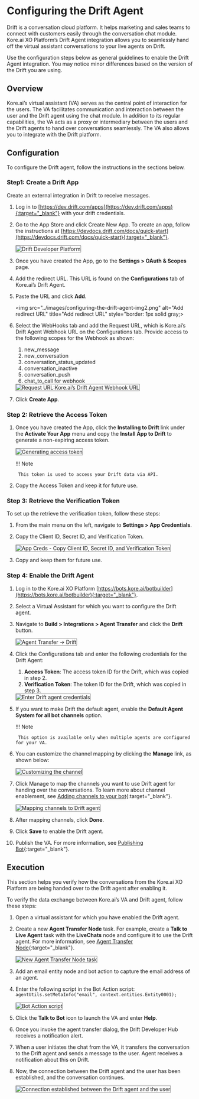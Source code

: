 # Configuring the Drift Agent

Drift is a conversation cloud platform. It helps marketing and sales teams to connect with customers easily through the conversation chat module. Kore.ai XO Platform’s Drift Agent integration allows you to seamlessly hand off the virtual assistant conversations to your live agents on Drift.

Use the configuration steps below as general guidelines to enable the Drift Agent integration. You may notice minor differences based on the version of the Drift you are using.


## Overview

Kore.ai’s virtual assistant (VA) serves as the central point of interaction for the users. The VA facilitates communication and interaction between the user and the Drift agent using the chat module. In addition to its regular capabilities, the VA acts as a proxy or intermediary between the users and the Drift agents to hand over conversations seamlessly. The VA also allows you to integrate with the Drift platform.


## Configuration

To configure the Drift agent, follow the instructions in the sections below.


### Step1: Create a Drift App

Create an external integration in Drift to receive messages.

1. Log in to [https://dev.drift.com/apps](https://dev.drift.com/apps){:target="_blank"} with your drift credentials.
2. Go to the App Store and click Create New App. To create an app, follow the instructions at [https://devdocs.drift.com/docs/quick-start](https://devdocs.drift.com/docs/quick-start){:target="_blank"}.

    <img src="../images/configuring-the-drift-agent-img1.png" alt="Drift Developer Platform" title="Drift Developer Platform" style="border: 1px solid gray;">

3. Once you have created the App, go to the **Settings > OAuth & Scopes** page.
4. Add the redirect URL. This URL is found on the **Configurations** tab of Kore.ai’s Drift Agent.
5. Paste the URL and click **Add**.

    <img src="../images/configuring-the-drift-agent-img2.png" alt="Add redirect URL" title="Add redirect URL" style="border: 1px solid gray;>

6. Select the WebHooks tab and add the Request URL, which is Kore.ai’s Drift Agent Webhook URL on the Configurations tab. Provide access to the following scopes for the Webhook as shown:
    1. new_message
    2. new_conversation
    3. conversation_status_updated
    4. conversation_inactive
    5. conversation_push
    6. chat_to_call for webhook

    <img src="../images/configuring-the-drift-agent-img3.png" alt="Request URL:Kore.ai’s Drift Agent Webhook URL" title="Request URL:Kore.ai’s Drift Agent Webhook URL" style="border: 1px solid gray;">

7. Click **Create App**.


### Step 2: Retrieve the Access Token

1. Once you have created the App, click the **Installing to Drift** link under the **Activate Your App** menu and copy the **Install App to Drift** to generate a non-expiring access token.

    <img src="../images/configuring-the-drift-agent-img4.png" alt="Generating access token" title="Generating access token" style="border: 1px solid gray;">

    !!! Note
    
        This token is used to access your Drift data via API.

2. Copy the Access Token and keep it for future use.


### Step 3: Retrieve the Verification Token

To set up the retrieve the verification token, follow these steps:

1. From the main menu on the left, navigate to **Settings > App Credentials**.
2. Copy the Client ID, Secret ID, and Verification Token.

    <img src="../images/configuring-the-drift-agent-img5.png" alt="App Creds - Copy Client ID, Secret ID, and Verification Token" title="App Creds - Copy Client ID, Secret ID, and Verification Token" style="border: 1px solid gray;">

3. Copy and keep them for future use.


### Step 4: Enable the Drift Agent

1. Log in to the Kore.ai XO Platform [https://bots.kore.ai/botbuilder](https://bots.kore.ai/botbuilder){:target="_blank"}.
2. Select a Virtual Assistant for which you want to configure the Drift agent.
3. Navigate to **Build > Integrations > Agent Transfer** and click the **Drift** button.

    <img src="../images/configuring-the-drift-agent-img6.png" alt="Agent Transfer -> Drift" title="Agent Transfer -> Drift" style="border: 1px solid gray;">  

4. Click the Configurations tab and enter the following credentials for the Drift Agent:

    1. **Access Token**: The access token ID for the Drift, which was copied in step 2.
    2. **Verification Token**: The token ID for the Drift, which was copied in step 3.

    <img src="../images/configuring-the-drift-agent-img7.png" alt="Enter Drift agent credentials" title="Enter Drift agent credentials" style="border: 1px solid gray;">

5. If you want to make Drift the default agent, enable the **Default Agent System for all bot channels** option.

    !!! Note
    
        This option is available only when multiple agents are configured for your VA.

6. You can customize the channel mapping by clicking the **Manage** link, as shown below:

    <img src="../images/configuring-the-drift-agent-img8.png" alt="Customizing the channel" title="Customizing the channel" style="border: 1px solid gray;">

7. Click Manage to map the channels you want to use Drift agent for handing over the conversations. To learn more about channel enablement, see [Adding channels to your bot](https://developer.kore.ai/docs/bots/channel-enablement/adding-channels-to-your-bot/){:target="_blank"}.

    <img src="../images/configuring-the-drift-agent-img9.png" alt="Mapping channels to Drift agent" title="MApping channels to Drift agent" style="border: 1px solid gray;">

8. After mapping channels, click **Done**.
9. Click **Save** to enable the Drift agent.
10. Publish the VA. For more information, see [Publishing Bot](https://developer.kore.ai/docs/bots/publish/publishing-bot/){:target="_blank"}.


## Execution

This section helps you verify how the conversations from the Kore.ai XO Platform are being handed over to the Drift agent after enabling it.

To verify the data exchange between Kore.ai’s VA and Drift agent, follow these steps:

1. Open a virtual assistant for which you have enabled the Drift agent.
2. Create a new **Agent Transfer Node** task. For example, create a **Talk to Live Agent** task with the **LiveChats** node and configure it to use the Drift agent. For more information, see [Agent Transfer Node](../../../../automation/use-cases/dialogs/node-types/working-with-the-agent-transfer-node){:target="_blank"}.

    <img src="../images/configuring-the-drift-agent-img10.png" alt="New Agent Transfer Node task" title="New Agent Transfer Node task" style="border: 1px solid gray;">

3. Add an email entity node and bot action to capture the email address of an agent.
4. Enter the following script in the Bot Action script:  
    `agentUtils.setMetaInfo("email", context.entities.Entity0001);`

    <img src="../images/configuring-the-drift-agent-img11.png" alt="Bot Action script" title="Bot Action script" style="border: 1px solid gray;">

5. Click the **Talk to Bot** icon to launch the VA and enter **Help**.
6. Once you invoke the agent transfer dialog, the Drift Developer Hub receives a notification alert.
7. When a user initiates the chat from the VA, it transfers the conversation to the Drift agent and sends a message to the user. Agent receives a notification about this on Drift.
8. Now, the connection between the Drift agent and the user has been established, and the conversation continues.

    <img src="../images/configuring-the-drift-agent-img12.png" alt="Connection established between the Drift agent and the user" title="Connection established between the Drift agent and the user" style="border: 1px solid gray;">